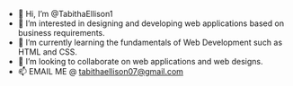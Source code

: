 - 👋 Hi, I’m @TabithaEllison1
- 👀 I’m interested in designing and developing web applications based on business requirements.
- 🌱 I’m currently learning the fundamentals of Web Development such as HTML and CSS.
- 💞️ I’m looking to collaborate on web applications and web designs.
- 📫 EMAIL ME @ tabithaellison07@gmail.com

<!---
TabithaEllison1/TabithaEllison1 is a ✨ special ✨ repository because its `README.md` (this file) appears on your GitHub profile.
You can click the Preview link to take a look at your changes.
--->
